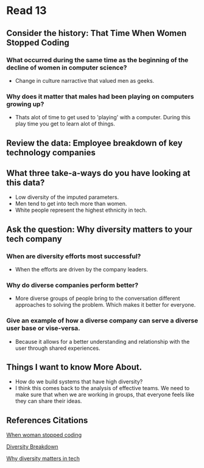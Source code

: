 # Read 13

## Consider the history: That Time When Women Stopped Coding

### What occurred during the same time as the beginning of the decline of women in computer science?

- Change in culture narractive that valued men as geeks.

### Why does it matter that males had been playing on computers growing up?

- Thats alot of time to get used to 'playing' with a computer. During this play time you get to learn alot of things.

## Review the data: Employee breakdown of key technology companies


## What three take-a-ways do you have looking at this data?


- Low diversity of the imputed parameters.
- Men tend to get into tech more than women.
- White people represent the highest ethnicity in tech.

## Ask the question: Why diversity matters to your tech company

### When are diversity efforts most successful?

- When the efforts are driven by the company leaders.

### Why do diverse companies perform better?

- More diverse groups of people bring to the conversation different approaches to solving the problem. Which makes it better for everyone. 

### Give an example of how a diverse company can serve a diverse user base or vise-versa.

- Because it allows for a better understanding and relationship with the user through shared experiences.


## Things I want to know More About.

- How do we build systems that have high diversity?
- I think this comes back to the analysis of effective teams. We need to make sure that when we are working in groups, that everyone feels like they can share their ideas.



## References Citations


[When woman stopped coding](https://www.npr.org/sections/money/2014/10/21/357629765/when-women-stopped-coding)

[Diversity Breakdown](https://informationisbeautiful.net/visualizations/diversity-in-tech/)


[Why diversity matters in tech](https://www.usatoday.com/story/tech/columnist/2015/07/21/why-diversity-matters-your-tech-company/30419871/)

